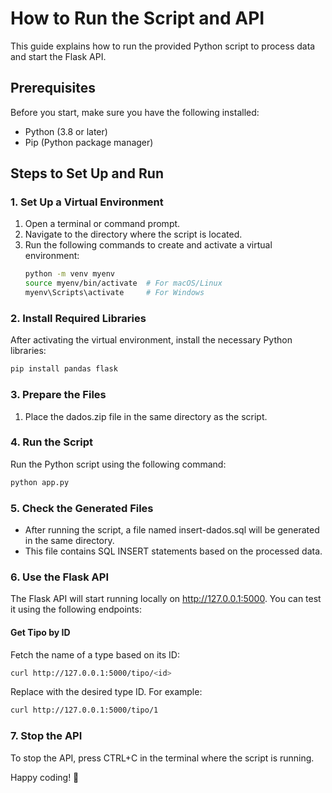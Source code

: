 # How to Run the Script and API

This guide explains how to run the provided Python script to process data and start the Flask API.

## Prerequisites

Before you start, make sure you have the following installed:
- Python (3.8 or later)
- Pip (Python package manager)

## Steps to Set Up and Run

### 1. Set Up a Virtual Environment
1. Open a terminal or command prompt.
2. Navigate to the directory where the script is located.
3. Run the following commands to create and activate a virtual environment:
   ```bash
   python -m venv myenv
   source myenv/bin/activate  # For macOS/Linux
   myenv\Scripts\activate     # For Windows
    ```

### 2. Install Required Libraries
After activating the virtual environment, install the necessary Python libraries:
```bash
pip install pandas flask
```


### 3. Prepare the Files
1. Place the dados.zip file in the same directory as the script.

### 4. Run the Script
Run the Python script using the following command:
```bash
python app.py
```

### 5. Check the Generated Files
- After running the script, a file named insert-dados.sql will be generated in the same directory.
- This file contains SQL INSERT statements based on the processed data.


### 6. Use the Flask API
The Flask API will start running locally on http://127.0.0.1:5000. You can test it using the following endpoints:

#### Get Tipo by ID
Fetch the name of a type based on its ID:

```bash
curl http://127.0.0.1:5000/tipo/<id>
```

Replace <id> with the desired type ID. For example:

```bash
curl http://127.0.0.1:5000/tipo/1
```

### 7. Stop the API
To stop the API, press CTRL+C in the terminal where the script is running.

Happy coding! 🚀
